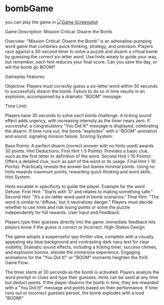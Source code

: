 # bombGame
you can play the game in [![Game Screenshot](g)](https://disarm.ccbp.tech)


Game Description: Mission Critical: Disarm the Bomb


Overview:
"Mission Critical: Disarm the Bomb" is an adrenaline-pumping word game that combines quick thinking, strategy, and precision. Players race against a 30-second timer to solve a puzzle and disarm a virtual bomb by guessing the correct six-letter word. Use hints wisely to guide your way, but remember, each hint reduces your final score. Can you save the day, or will the bomb go BOOM?

Gameplay Features:

Objective:
Players must correctly guess a six-letter word within 30 seconds to successfully disarm the bomb. Failure to do so in time results in an explosion, accompanied by a dramatic "BOOM" message.

Time Limit:

Players have 30 seconds to solve each bomb challenge.
A ticking sound effect adds urgency, with increasing intensity as the timer nears zero.
If successful, a congratulatory "You Did It!" message is displayed, celebrating the disarm.
If time runs out, the bomb "explodes" with a "BOOM" animation and sound, signaling mission failure.
Scoring System:

Base Points: A perfect disarm (correct answer with no hints used) awards 30 points.
Hint Deductions:
First Hint (-5 Points): Provides a basic clue, such as the first letter or definition of the word.
Second Hint (-10 Points): Offers a detailed clue, such as part of the word or its usage.
Final Hint (-10 Points): Practically reveals the answer but leaves minimal points.
Using no hints rewards maximum points, rewarding quick thinking and word skills.
Hint System:

Hints escalate in specificity to guide the player.
Example for the word Defuse:
First Hint: "Starts with 'D' and relates to making something safe."
Second Hint: "It’s a six-letter word used in bomb scenarios."
Final Hint: "The word is similar to 'diffuse,' but it neutralizes danger."
Players must decide whether to use hints and risk losing points or solve the puzzle independently for full rewards.
User Input and Feedback:

Players type their guesses directly into the game.
Immediate feedback lets players know if the guess is correct or incorrect.
High-Stakes Design:

The game adopts a suspenseful spy-thriller vibe, complete with a visually appealing sky blue background and contrasting dark navy text for clear visibility.
Dramatic sound effects, including a ticking timer, success chimes, and explosion booms, elevate the immersive experience.
Engaging animations for the "You Did It!" or "BOOM" moments heighten the thrill.
Game Flow:

The timer starts at 30 seconds as the bomb is activated.
Players analyze the word prompt or clues and type their guesses.
Hints can be used at any time but deduct points.
If the player disarms the bomb in time, they are rewarded with a "You Did It!" message and points based on their performance.
If time runs out or incorrect guesses persist, the bomb explodes with a loud "BOOM!"
